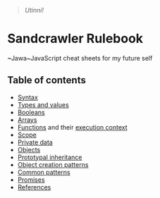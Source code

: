 > _Utinni!_

# Sandcrawler Rulebook

~Jawa~JavaScript cheat sheets for my future self

## Table of contents

* [Syntax](syntax.md)
* [Types and values](types-values.md)
* [Booleans](booleans.md)
* [Arrays](arrays.md)
* [Functions](functions.md) and their [execution context](execution-context.md)
* [Scope](scope.md)
* [Private data](private-data.md)
* [Objects](objects.md)
* [Prototypal inheritance](prototypal-inheritance.md)
* [Object creation patterns](object-creation.md)
* [Common patterns](patterns.md)
* [Promises](promises.md)
* [References](references.md)
